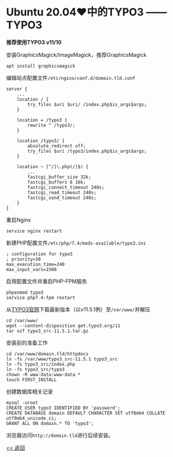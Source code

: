 # Ubuntu 20.04♥中的TYPO3 —— TYPO3

**推荐使用TYPO3 v11/10**

安装GraphicsMagick/ImageMagick，推荐GraphicsMagick

    apt install graphicsmagick

编辑站点配置文件`/etc/nginx/conf.d/domain.tld.conf`

    server {
        ...
        location / {
            try_files $uri $uri/ /index.php$is_args$args;
        }

        location = /typo3 {
            rewrite ^ /typo3/;
        }

        location /typo3/ {
            absolute_redirect off;
            try_files $uri /typo3/index.php$is_args$args;
        }

        location ~ [^/]\.php(/|$) {
            ...
            fastcgi_buffer_size 32k;
            fastcgi_buffers 8 16k;
            fastcgi_connect_timeout 240s;
            fastcgi_read_timeout 240s;
            fastcgi_send_timeout 240s;
        }
    }

重启Nginx

    service nginx restart


新建PHP配置文件`/etc/php/7.4/mods-available/typo3.ini`

    ; configuration for typo3
    ; priority=30
    max_execution_time=240
    max_input_vars=1500

启用配置文件并重启PHP-FPM服务

    phpenmod typo3
    service php7.4-fpm restart

从[TYPO3官网](https://get.typo3.org/)下载最新版本（以v11.5.1例）至`/var/www/`并解压

    cd /var/www/
    wget --content-disposition get.typo3.org/11
    tar xzf typo3_src-11.5.1.tar.gz

安装前的准备工作

    cd /var/www/domain.tld/httpdocs
    ln -fs /var/www/typo3_src-11.5.1 typo3_src
    ln -fs typo3_src/index.php
    ln -fs typo3_src/typo3
    chown -R www-data:www-data *
    touch FIRST_INSTALL

创建数据库相关记录

    mysql -uroot
    CREATE USER typo3 IDENTIFIED BY 'password';
    CREATE DATABASE domain DEFAULT CHARACTER SET utf8mb4 COLLATE utf8mb4_unicode_ci;
    GRANT ALL ON domain.* TO 'typo3';

浏览器访问`http://domain.tld`进行后续安装。

[<< 返回](README.md)